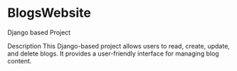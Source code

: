 # BlogsWebsite
Django based Project

Description
This Django-based project allows users to read, create, update, and delete blogs. It provides a user-friendly interface for managing blog content.



